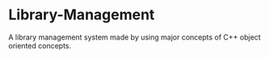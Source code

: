 # Library-Management
A library management system made by using major concepts of C++ object oriented concepts.
